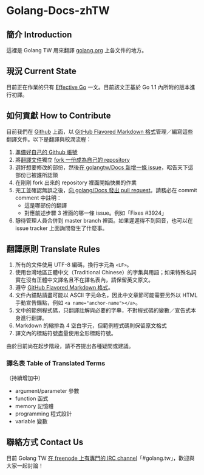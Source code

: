 Golang-Docs-zhTW
================

## 簡介 Introduction

這裡是 Golang TW 用來翻譯 [golang.org](http://golang.org/) 上各文件的地方。

## 現況 Current State

目前正在作業的只有 [Effective Go](http://golang.org/doc/effective_go.html) 一文。目前該文正基於 Go 1.1 內所附的版本進行初譯。

## 如何貢獻 How to Contribute

目前我們在 [Github](https://github.com/) 上面，以 [GitHub Flavored Markdown 格式](https://help.github.com/articles/github-flavored-markdown)管理／編寫這些翻譯文件。以下是翻譯與校潤流程：

1. [準備好自己的 Github 帳號](https://github.com/join)
2. 將[翻譯文件](https://github.com/golangtw/Docs)獨立 [fork 一份成為自己的 repository](https://help.github.com/articles/fork-a-repo)
3. 選好想要修改的部份，然後[在 golangtw/Docs 新增一條 issue](https://github.com/golangtw/Docs/issues)，昭告天下這部份已被誰所認領
4. 在剛剛 fork 出來的 repository 裡面開始快樂的作業
5. 完工並確認無誤之後，[向 golang/Docs 發出 pull request](https://github.com/golangtw/Docs/pulls)。請務必在 commit comment 中註明：
    - 這是哪部份的翻譯
    - 對應前述步驟 3 裡面的哪一條 issue。例如「Fixes #3924」
6. 靜待管理人員合併到 master branch 裡面。如果遲遲得不到回音，也可以在 issue tracker 上面詢問發生了什麼事。

## 翻譯原則 Translate Rules

1. 所有的文件使用 UTF-8 編碼，換行字元為 `<LF>`。
2. 使用台灣地區正體中文（Traditional Chinese）的字集與用語；如果特殊名詞實在沒有正體中文譯名且不在譯名表內，請保留英文原文。
3. 遵守 [GitHub Flavored Markdown 格式](https://help.github.com/articles/github-flavored-markdown)。
4. 文件內錨點請盡可能以 ASCII 字元命名，因此中文章節可能需要另外以 HTML 手動宣告錨點，例如 `<a name="anchor-name"></a>`。
5. 文中的範例程式碼，只翻譯註解與必要的字串，不對程式碼的變數／宣告式本身進行翻譯。
6. Markdown 的縮排為 4 空白字元，但範例程式碼則保留原文格式
7. 譯文內的標點符號盡量使用全形標點符號。

由於目前尚在起步階段，請不吝提出各種疑問或建議。

### 譯名表 Table of Translated Terms

（持續增加中）

- argument/parameter 參數
- function 函式
- memory 記憶體
- programming 程式設計
- variable 變數

## 聯絡方式 Contact Us

目前 Golang TW [在 freenode 上有專門的 IRC channel](http://webchat.freenode.net/?channels=golang.tw)「#golang.tw」，歡迎與大家一起討論！
